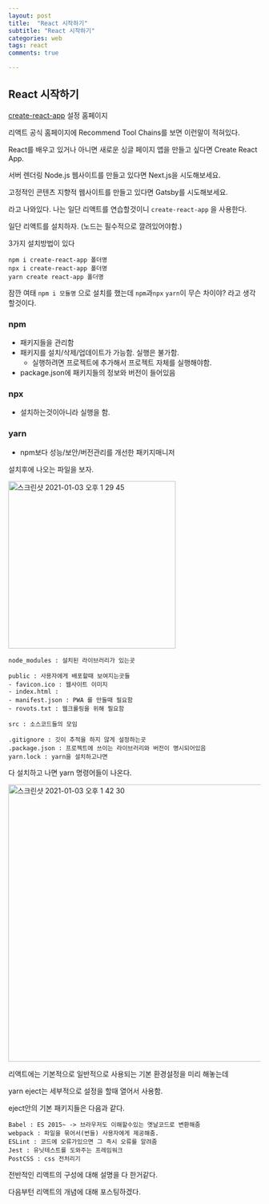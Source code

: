 ```yaml
---
layout: post
title:  "React 시작하기"
subtitle: "React 시작하기"
categories: web
tags: react
comments: true

---
```


## React 시작하기

[create-react-app](https://create-react-app.dev/docs/getting-started) 설정 홈페이지

리액트 공식 홈페이지에 Recommend Tool Chains를 보면 이런말이 적혀있다.

React를 배우고 있거나 아니면 새로운 싱글 페이지 앱을 만들고 싶다면 Create React App.

서버 렌더링 Node.js 웹사이트를 만들고 있다면 Next.js을 시도해보세요.

고정적인 콘텐츠 지향적 웹사이트를 만들고 있다면 Gatsby를 시도해보세요.

라고 나와있다. 나는 일단 리액트를 연습할것이니 `create-react-app` 을 사용한다.

일단 리액트를 설치하자. (노드는 필수적으로 깔려있어야함.)

3가지 설치방법이 있다

```
npm i create-react-app 폴더명
npx i create-react-app 폴더명
yarn create react-app 폴더명
```

잠깐 여태 `npm i 모듈명` 으로 설치를 했는데 `npm`과`npx` `yarn`이 무슨 차이야? 라고 생각할것이다.

### npm 
- 패키지들을 관리함
- 패키지를 설치/삭제/업데이트가 가능함. 실행은 불가함.
  - 실행하려면 프로젝트에 추가해서 프로젝트 자체를 실행해야함.
- package.json에 패키지들의 정보와 버전이 들어있음

### npx
- 설치하는것이아니라 실행을 함.

### yarn
- npm보다 성능/보안/버전관리를 개선한 패키지매니저

설치후에 나오는 파일을 보자.

<img width="334" alt="스크린샷 2021-01-03 오후 1 29 45" src="https://user-images.githubusercontent.com/56789064/103471793-c0002e00-4dc7-11eb-91d0-5fc81bb795fa.png">

```
node_modules : 설치된 라이브러리가 있는곳

public : 사용자에게 배포할때 보여지는곳들
- favicon.ico : 웹사이트 이미지
- index.html : 
- manifest.json : PWA 를 만들때 필요함
- rovots.txt : 웹크롤링을 위해 필요함

src : 소스코드들의 모임

.gitignore : 깃이 추적을 하지 않게 설정하는곳
.package.json : 프로젝트에 쓰이는 라이브러리와 버전이 명시되어있음
yarn.lock : yarn을 설치하고나면 
```

다 설치하고 나면 yarn 명령어들이 나온다.

<img width="553" alt="스크린샷 2021-01-03 오후 1 42 30" src="https://user-images.githubusercontent.com/56789064/103471893-88928100-4dc9-11eb-8f94-3ff65b52e1df.png">

리액트에는 기본적으로 일반적으로 사용되는 기본 환경설정을 미리 해놓는데

yarn eject는 세부적으로 설정을 할때 열어서 사용함.

eject안의 기본 패키지들은 다음과 같다.

```
Babel : ES 2015~ -> 브라우저도 이해할수있는 옛날코드로 변환해줌
webpack : 파일을 묶어서(번들) 사용자에게 제공해줌.
ESLint : 코드에 오류가있으면 그 즉시 오류를 알려줌
Jest : 유닛테스트를 도와주는 프레임워크
PostCSS : css 전처리기
```

전반적인 리액트의 구성에 대해 설명을 다 한거같다.

다음부턴 리액트의 개념에 대해 포스팅하겠다.